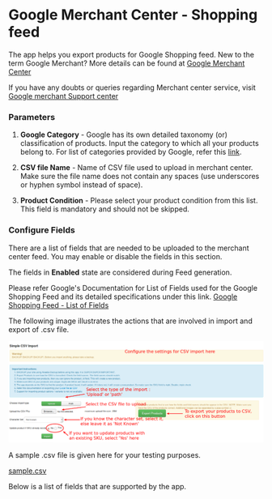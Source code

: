 # Google Merchant Center - Shopping feed 

The app helps you export products for Google Shopping feed. 
New to the term Google Merchant? More details can be found at [Google Merchant Center ](https://www.google.com/retail/merchant-center/)

If you have any doubts or queries regarding Merchant center service, visit [Google merchant Support center](https://support.google.com/merchants/)

### Parameters

1. **Google Category** - Google has its own detailed taxonomy (or) classification of products. Input the category to which all your products belong to. For list of categories provided by Google, refer this [link](https://support.google.com/merchants/answer/1705911).

2. **CSV file Name** - 
Name of CSV file used to upload in merchant center. Make sure the file name does not contain any spaces (use underscores or hyphen symbol instead of space).

3. **Product Condition** -
Please select your product condition from this list. This field is mandatory and should not be skipped.

### Configure Fields
There are a list of fields that are needed to be uploaded to the merchant center feed. You may enable or disable the fields in this section.

The fields in **Enabled** state are considered during Feed generation.

Please refer Google's Documentation for List of Fields used for the Google Shopping Feed and its detailed specifications under this link. [Google Shopping Feed - List of Fields]()

The following image illustrates the actions that are involved in import and export of .csv file.

![](csv-import-settings-edited.png)

A sample .csv file is given here for your testing purposes.

[sample.csv](sample.csv)

Below is a list of fields that are supported by the app.
